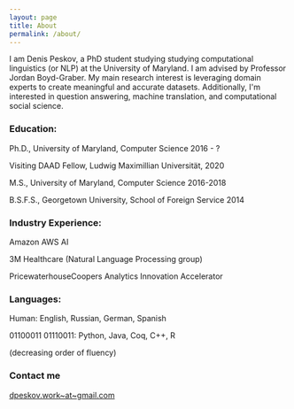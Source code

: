 ```yaml
---
layout: page
title: About
permalink: /about/
---
```


I am Denis Peskov, a PhD student studying studying computational linguistics (or NLP) at the University of Maryland.  I am advised by Professor Jordan Boyd-Graber.  My main research interest is leveraging domain experts to create meaningful and accurate datasets.  Additionally, I'm interested in question answering, machine translation, and computational social science.     

### Education:

Ph.D., University of Maryland, Computer Science 2016 - ?

Visiting DAAD Fellow, Ludwig Maximillian Universität, 2020  

M.S., University of Maryland, Computer Science 2016-2018

B.S.F.S., Georgetown University, School of Foreign Service 2014

### Industry Experience:
Amazon AWS AI

3M Healthcare (Natural Language Processing group)

PricewaterhouseCoopers Analytics Innovation Accelerator

### Languages:

Human: English, Russian, German, Spanish

01100011 01110011: Python, Java, Coq, C++, R

(decreasing order of fluency)

### Contact me

[dpeskov.work~at~gmail.com](mailto:dpeskov.work@gmail.com)
